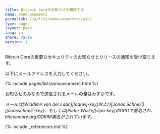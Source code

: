 ```yaml
---
title: Bitcoin Coreのお知らせを購読する
name: announcements
permalink: /ja/list/announcements/join/
type: pages
layout: page
lang: ja
share: false
version: 1
---
```

Bitcoin Coreの重要なセキュリティのお知らせとリリースの通知を受け取ります。

以下にメールアドレスを入力してください。

{% include pages/list/announcement.html %}
    
お知らせのみなので送信されるメールの量はわずかです。

_メールは[Wladimir van der Laan][laanwj-key]および[Jonas Schnelli][jonasschnelli-key]、もしくは[Pieter Wuille][sipa-key]のGPGで署名され、bitcoincore.orgのDKIM署名がされています。_

{% include _references.md %}
